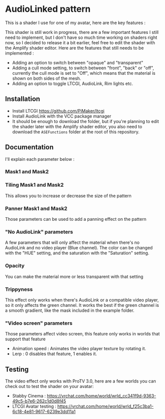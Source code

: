 # AudioLinked pattern

This is a shader I use for one of my avatar, here are the key features :


This shader is still work in progress, there are a few important features I still need to implement, but I don't have so much time working on shaders right now, so I decided to release it a bit earlier, feel free to edit the shader with the Amplify shader editor. Here are the features that still needs to be implemented :
- Adding an option to switch between "opaque" and "transparent"
- Adding a cull mode setting, to switch between "front", "back" or "off", currently the cull mode is set to "Off", which means that the material is shown on both sides of the mesh.
- Adding an option to toggle LTCGI, AudioLink, Rim lights etc.

## Installation 

- Install LTCGI https://github.com/PiMaker/ltcgi
- Install AudioLink with the VCC package manager
- It should be enough to download the folder, but if you're planning to edit the shader later with the Amplify shader editor, you also need to download the `ASEFunctions` folder at the root of this repository.

## Documentation

I'll explain each parameter below :

### Mask1 and Mask2



### Tiling Mask1 and Mask2

This allows you to increase or decrease the size of the pattern

### Panner Mask1 and Mask2

Those parameters can be used to add a panning effect on the pattern

### "No AudioLink" parameters

A few parameters that will only affect the material when there's no AudioLink and no video player (Blue channel).
The color can be changed with the "HUE" setting, and the saturation with the "Saturation" setting.

### Opacity

You can make the material more or less transparent with that setting

### Trippyness

This effect only works when there's AudioLink or a compatible video player, so it only affects the green channel.
It works the best if the green channel is a smooth gradient, like the mask included in the example folder.

### "Video screen" parameters

Those parameters affect video screen, this feature only works in worlds that support that feature
- Animation speed : Animates the video player texture by rotating it.
- Lerp : 0 disables that feature, 1 enables it.

## Testing

The video effect only works with ProTV 3.0, here are a few worlds you can check out to test the shader on your avatar:
- Stabby Cinema : https://vrchat.com/home/world/wrld_cc341f9d-9363-49c5-b7e6-262c1d0d8f45
- LTCGI Avatar testing : https://vrchat.com/home/world/wrld_f25c3ba1-6c18-4e81-9617-6239e3dd11a1




